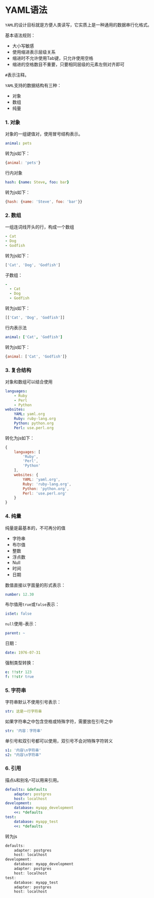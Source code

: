 # YAML语法

`YAML`的设计目标就是方便人类读写，它实质上是一种通用的数据串行化格式。

基本语法规则：

+ 大小写敏感
+ 使用缩进表示层级关系
+ 缩进时不允许使用Tab键，只允许使用空格
+ 缩进的空格数目不重要，只要相同层级的元素左侧对齐即可

`#`表示注释。

`YAML`支持的数据结构有三种：

+ 对象
+ 数组
+ 纯量

### 1. 对象

对象的一组键值对，使用冒号结构表示。

```yaml
animal: pets
```

转为js如下：

```javascript
{animal: 'pets'}
```

行内对象

```yaml
hash: {name: Steve, foo: bar}
```

转为js如下：

```javascript
{hash: {name: 'Steve', foo: 'bar'}}
```

### 2. 数组

一组连词线开头的行，构成一个数组

```yaml
- Cat
- Dog
- Godfish
```

转为js如下：

```javascript
['Cat', 'Dog', 'Godfish']
```

子数组：

```yaml
- 
  - Cat
  - Dog
  - Godfish
```

转为js如下：

```javascript
[['Cat', 'Dog', 'Godfish']]
```

行内表示法

```yaml
animal: ['Cat', 'Godfish']
```

转为js如下：

```javascript
{animal: ['Cat', 'Godfish']}
```

### 3. 复合结构

对象和数组可以结合使用

```yaml
languages:
    - Ruby
    - Perl
    - Python
websites:
    YAML: yaml.org
    Ruby: ruby-lang.org
    Python: python.org
    Perl: use.perl.org
```

转化为js如下：

```javascript
{
    languages: [
        'Ruby',
        'Perl',
        'Python'
    ],
    websites: {
        YAML: 'yaml.org',
        Ruby: 'ruby-lang.org',
        Python: 'python.org',
        Perl: 'use.perl.org'
    }
}
```

### 4. 纯量

纯量是最基本的，不可再分的值

+ 字符串
+ 布尔值
+ 整数
+ 浮点数
+ Null
+ 时间
+ 日期

数值直接以字面量的形式表示：

```yaml
number: 12.30
```

布尔值用`true`或`false`表示：

```yaml
isSet: false
```

`null`使用`~`表示：

```yaml
parent: ~
```

日期：

```yaml
date: 1976-07-31
```

强制类型转换：

```yaml
e: !!str 123
f: !!str true
```

### 5. 字符串

字符串默认不使用引号表示：

```yaml
str: 这是一行字符串
```

如果字符串之中包含空格或特殊字符，需要放在引号之中

```yaml
str: '内容：字符串'
```

单引号和双引号都可以使用，双引号不会对特殊字符转义

```yaml
s1: '内容\n字符串'
s2: "内容\n字符串"
```

### 6. 引用

描点`&`和别名`*`可以用来引用。

```yaml
defaults: &defaults
    adapter: postgres
    host: localhost
development:
    database: myapp_development
    <<: *defaults
test:
    database: myapp_test
    <<: *defaults
```

转为js

```javascript
defaults:
    adapter: postgres
    host: localhost
development:
    database: myapp_development
    adapter: postgres
    host: localhost
test:
    database: myapp_test
    adapter: postgres
    host: localhost
```